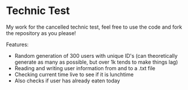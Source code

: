 # Technic Test

My work for the cancelled technic test, feel free to use the code and fork the repository as you please!

Features:

- Random generation of 300 users with unique ID's (can theoretically generate as many as possible, but over 1k tends to make things lag)
- Reading and writing user information from and to a .txt file
- Checking current time live to see if it is lunchtime
- Also checks if user has already eaten today

